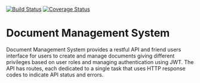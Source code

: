 
[![Build Status](https://travis-ci.org/andela-oakinrele/documentManagementSystem.svg?branch=develop)](https://travis-ci.org/andela-oakinrele/documentManagementSystem)
[![Coverage Status](https://coveralls.io/repos/github/andela-oakinrele/documentManagementSystem/badge.svg?branch=develop)](https://coveralls.io/github/andela-oakinrele/documentManagementSystem?branch=develop)
# Document Management System 

Document Management System provides a restful API and friend users interface for users to create and manage documents giving different privileges based on user roles and managing authentication using JWT. The API has routes, each dedicated to a single task that uses HTTP response codes to indicate API status and errors.

